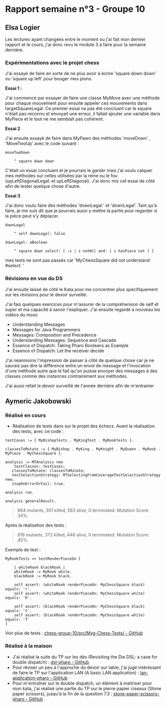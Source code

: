 # Rapport semaine n°3 - Groupe 10

## Elsa Logier
Les lectures ayant changées entre le moment ou j'ai fait mon dernier rapport et le cours, j'ai donc revu le module 3 à faire pour la semaine dernière.


### Expérimentations avec le projet chess

J'ai essayé de faire en sorte de ne plus avoir à écrire 'square down down' ou 'square up left' pour bouger mes pions. 


**Essai 1 :**

J'ai commencé par essayer de faire une classe MyMove avec une méthode pour chaque mouvement pour ensuite appeler ces mouvements dans targetSquareLegal.
Ce premier essai na pas été concluant car le square n'était pas reconnu et envoyait une erreur, il fallait ajouter une variable dans MyPiece et le tout ne me semblait pas cohérent.


**Essai 2**

J'ai ensuite essayé de faire dans MyPawn des méthodes 'moveDown' , 'MoveTwoUp' avec le code suivant : 

```pharo
moveTwoDown

	^ square down down
```

C'était un essai concluant et je pourrais le garder mais j'ai voulu calquer mes méthodes sur celles utilisées par la reine ou le fou (upLeftDiagonalLegal: et upLeftDiagonal). J'ai donc mis cet essai de côté afin de tester quelque chose d'autre. 

**Essai 3**

J'ai donc voulu faire des méthodes 'downLegal:' et 'downLegal'. Tant qu'à faire, je me suis dit que je pourrais aussi y mettre la partie pour regarder si la pièce peut s'y déplacer.

```pharo
downLegal

	^ self downLegal: false
```


```pharo 
downLegal: aBoolean

	^ square down select: [ :s | s notNil and: [ s hasPiece not ] ]
```

mes tests ne sont pas passés car 'MyChessSquare did not understand \#select: ' 


### Révisions en vue du DS

J'ai ensuite laissé de côté le Kata pour me concentrer plus spécifiquement sur les révisions pour le devoir surveillé.

J'ai fais quelques exercices pour m'assurer de la compréhension de self et super et ma capacité à savoir l'expliquer.
J'ai ensuite regardé à nouveau les vidéos du mooc 
- Understanding Messages
- Messages for Java Programmers
- Messages: Composition and Precedence
- Understanding Messages: Sequence and Cascade
- Essence of Dispatch: Taking Pharo Booleans as Example
- Essence of Dispatch: Let the receiver decide

J'ai néanmoins l'impression de passer à côté de quelque chose car je ne saurais pas dire la différence entre un envoi de message et l'invocation d'une méthode autre que le fait qu'on puisse envoyer des messages à des classes comme des instances contrairement aux méthodes.

J'ai aussi refait le devoir surveillé de l'année dernière afin de m'entrainer


## Aymeric Jakobowski

### Réalisé en cours

- Réalisation de tests dans sur le projet des échecs. Avant la réalisation des tests, avec ce code :
```smalltalk
testCases := { MyBishopTests . MyKingTest . MyRookTests }.

classesToMutate := { MyBishop . MyKing . MyKnight . MyQueen . MyRook . MyPiece . MyChessSquare }.

analysis := MTAnalysis new
	testClasses: testCases;
   classesToMutate: classesToMutate;
   testSelectionStrategy: MTSelectingFromCoverageTestSelectionStrategy new;
   stopOnErrorOrFail: true.

analysis run.

analysis generalResult.
```
> 864 mutants, 301 killed, 563 alive, 0 terminated. Mutation Score: 34%.

Après la réalisation des tests :
> 818 mutants, 372 killed, 446 alive, 0 terminated. Mutation Score: 45%.

Exemple de test :
```smalltalk
MyRookTests >> testRenderPieceOn [

	| whiteRook blackRook |
	whiteRook := MyRook white.
	blackRook := MyRook black.

	self assert: (whiteRook renderPieceOn: MyChessSquare black) equals: 'r'.
	self assert: (whiteRook renderPieceOn: MyChessSquare white) equals: 'R'.

	self assert: (blackRook renderPieceOn: MyChessSquare black) equals: 't'.
	self assert: (blackRook renderPieceOn: MyChessSquare white) equals: 'T'
]
```

Voir plus de tests : [chess-group-10/src/Myg-Chess-Tests/ - GitHub](https://github.com/AymericJak/chess-group-10/tree/AymericJak/src/Myg-Chess-Tests)

### Réalisé à la maison

- J'ai réalisé la suite du TP sur les dés (Revisiting the Die DSL: a case for double dispatch) : [dsl-pharo - GitHub](https://github.com/AymericJak/dsl-pharo)
- Pour réviser un peu à l'approche du devoir sur table, j'ai jugé intéréssant de faire le TP sur l'application LAN (A basic LAN application) : [lan-application-pharo - GitHub](https://github.com/AymericJak/lan-application-pharo)
- Pour m'entraîner sur le double dispatch, un élément à maitriser pour mon kata, j'ai réalisé une partie du TP sur le pierre papier ciseaux (Stone paper scissors), jusqu'à la fin de la question 7.3 : [stone-paper-scissors-pharo - GitHub](https://github.com/AymericJak/stone-paper-scissors-pharo)
